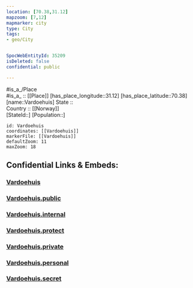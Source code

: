 ```yaml
---
location: [70.38,31.12] 
mapzoom: [7,12] 
mapmarker: city 
type: City
tags:
- geo/City


SpocWebEntityId: 35209
isDeleted: false
confidential: public

---
```

#is_a_/Place  
#is_a_ :: [[Place]] 
[has_place_longitude::31.12] 
[has_place_latitude::70.38] 
[name::Vardoehuis] 
State ::  
Country :: [[Norway]]  
[StateId::] 
[Population::] 



```leaflet
id: Vardoehuis
coordinates: [[Vardoehuis]] 
markerFile: [[Vardoehuis]] 
defaultZoom: 11 
maxZoom: 18
```


## Confidential Links & Embeds: 

### [Vardoehuis](/_Standards/Earth/Continent/Europe/Europe~North/Norway/City/Vardoehuis.md) 

### [Vardoehuis.public](/_public/Earth/Continent/Europe/Europe~North/Norway/City/Vardoehuis.public.md) 

### [Vardoehuis.internal](/_internal/Earth/Continent/Europe/Europe~North/Norway/City/Vardoehuis.internal.md) 

### [Vardoehuis.protect](/_protect/Earth/Continent/Europe/Europe~North/Norway/City/Vardoehuis.protect.md) 

### [Vardoehuis.private](/_private/Earth/Continent/Europe/Europe~North/Norway/City/Vardoehuis.private.md) 

### [Vardoehuis.personal](/_personal/Earth/Continent/Europe/Europe~North/Norway/City/Vardoehuis.personal.md) 

### [Vardoehuis.secret](/_secret/Earth/Continent/Europe/Europe~North/Norway/City/Vardoehuis.secret.md)

